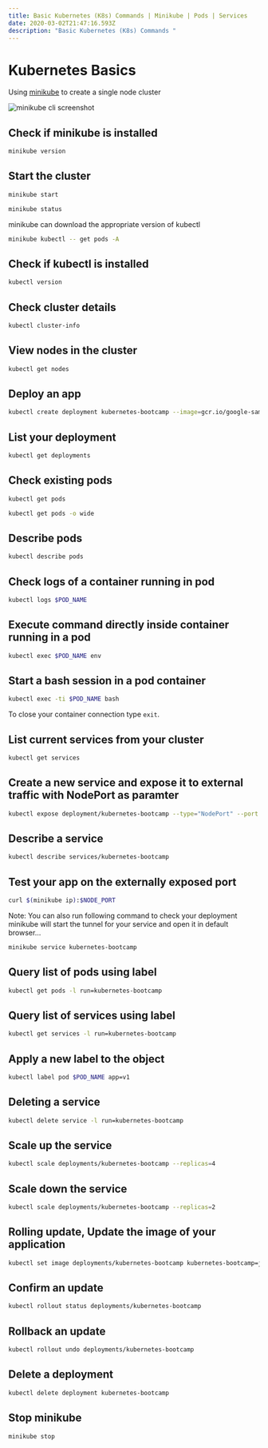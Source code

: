 ```yaml
---
title: Basic Kubernetes (K8s) Commands | Minikube | Pods | Services
date: 2020-03-02T21:47:16.593Z
description: "Basic Kubernetes (K8s) Commands "
---
```

# Kubernetes Basics

Using [minikube](https://minikube.sigs.k8s.io/docs/start/) to create a single node cluster

![minikube cli screenshot](/img/minikube_cli.png "minikube cli")



## Check if minikube is installed

```bash
minikube version
```

## Start the cluster

```bash
minikube start
```

```bash
minikube status
```

minikube can download the appropriate version of kubectl

```bash
minikube kubectl -- get pods -A
```

## Check if kubectl is installed

```bash
kubectl version
```

## Check cluster details

```bash
kubectl cluster-info
```

## View nodes in the cluster

```bash
kubectl get nodes
```

## Deploy an app

```bash
kubectl create deployment kubernetes-bootcamp --image=gcr.io/google-samples/kubernetes-bootcamp:v1
```

## List your deployment

```bash
kubectl get deployments
```

## Check existing pods

```bash
kubectl get pods
```

```bash
kubectl get pods -o wide
```

## Describe pods

```bash
kubectl describe pods
```

## Check logs of a container running in pod

```bash
kubectl logs $POD_NAME
```

## Execute command directly inside container running in a pod

```bash
kubectl exec $POD_NAME env
```

## Start a bash session in a pod container

```bash
kubectl exec -ti $POD_NAME bash
```

To close your container connection type `exit`.

## List current services from your cluster

```bash
kubectl get services
```

## Create a new service and expose it to external traffic with NodePort as paramter

```bash
kubectl expose deployment/kubernetes-bootcamp --type="NodePort" --port 8080
```

## Describe a service

```bash
kubectl describe services/kubernetes-bootcamp
```

## Test your app on the externally exposed port

```bash
curl $(minikube ip):$NODE_PORT
```

Note: You can also run following command to check your deployment 
minikube will start the tunnel for your service and open it in default browser...
```bash
minikube service kubernetes-bootcamp
```

## Query list of pods using label

```bash
kubectl get pods -l run=kubernetes-bootcamp
```

## Query list of services using label

```bash
kubectl get services -l run=kubernetes-bootcamp
```

## Apply a new label to the object

```bash
kubectl label pod $POD_NAME app=v1
```

## Deleting a service

```bash
kubectl delete service -l run=kubernetes-bootcamp
```

## Scale up the service

```bash
kubectl scale deployments/kubernetes-bootcamp --replicas=4
```

## Scale down the service

```bash
kubectl scale deployments/kubernetes-bootcamp --replicas=2
```

## Rolling update, Update the image of your application

```bash
kubectl set image deployments/kubernetes-bootcamp kubernetes-bootcamp=jocatalin/kubernetes-bootcamp:v2
```

## Confirm an update

```bash
kubectl rollout status deployments/kubernetes-bootcamp
```

## Rollback an update

```bash
kubectl rollout undo deployments/kubernetes-bootcamp
```

## Delete a deployment 

```bash
kubectl delete deployment kubernetes-bootcamp
```

## Stop minikube

```bash
minikube stop
```